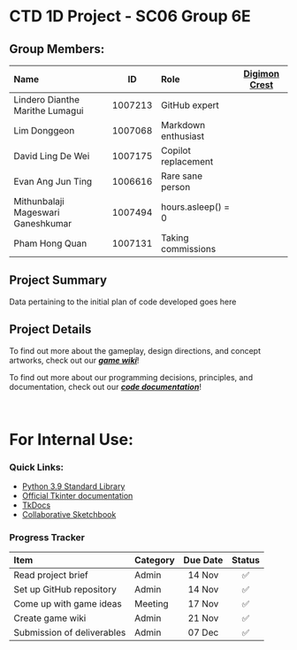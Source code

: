 # CTD 1D Project - SC06 Group 6E
## Group Members:
| Name                               | ID      | Role                | [Digimon Crest](https://digimon.fandom.com/wiki/Crests) |
| :--------------------------------- | :-----: | :------------------ | :----------: |
| Lindero Dianthe Marithe Lumagui    | 1007213 | GitHub expert       |              |
| Lim Donggeon                       | 1007068 | Markdown enthusiast |              |
| David Ling De Wei                  | 1007175 | Copilot replacement |              |
| Evan Ang Jun Ting                  | 1006616 | Rare sane person    |              |
| Mithunbalaji Mageswari Ganeshkumar | 1007494 | hours.asleep() = 0  |              |
| Pham Hong Quan                     | 1007131 | Taking commissions  |              |

## Project Summary
Data pertaining to the initial plan of code developed goes here

## Project Details
To find out more about the gameplay, design directions, and concept artworks, check out our [***game wiki***](Game_wiki.md)!

To find out more about our programming decisions, principles, and documentation, check out our [***code documentation***](Code_documentation.md)!

<br>

# For Internal Use:
### Quick Links:
- [Python 3.9 Standard Library](https://docs.python.org/3.9/library/)
- [Official Tkinter documentation](https://docs.python.org/3/library/tk.html)
- [TkDocs](https://tkdocs.com/about.html)
- [Collaborative Sketchbook](https://magma.com/d/nsQyi1jE0h)


### Progress Tracker
| Item                               | Category | Due Date | Status |
| :--------------------------------- | :------- | :------: | :----: |
| Read project brief                 | Admin    | 14 Nov   | ✅
| Set up GitHub repository           | Admin    | 14 Nov   | ✅
| Come up with game ideas            | Meeting  | 17 Nov   | ✅
| Create game wiki                   | Admin    | 21 Nov   | ✅
| Submission of deliverables         | Admin    | 07 Dec   | ✅
